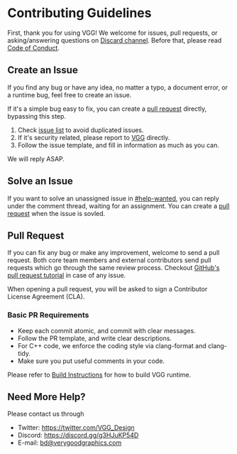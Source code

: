 # Contributing Guidelines

First, thank you for using VGG! We welcome for issues, pull requests, or asking/answering questions on [Discard channel](#contact-us). Before that, please read [Code of Conduct](CODE_OF_CONDUCT.md).

## Create an Issue
If you find any bug or have any idea, no matter a typo, a document error, or a runtime bug, feel free to create an issue.

If it's a simple bug easy to fix, you can create a [pull request](#pull-request) directly, bypassing this step.

1. Check [issue list](https://github.com/verygoodgraphics/vgg_runtime/issues) to avoid duplicated issues.
2. If it's security related, please report to [VGG](mailto:bd@verygoodgraphics.com) directly.
3. Follow the issue template, and fill in information as much as you can.

We will reply ASAP.

## Solve an Issue
If you want to solve an unassigned issue in [#help-wanted](https://github.com/verygoodgraphics/vgg_runtime/labels/help%20wanted), you can reply under the comment thread, waiting for an assignment. You can create a [pull request](#pull-request) when the issue is sovled.

## Pull Request
If you can fix any bug or make any improvement, welcome to send a pull request. Both core team members and external contributors send pull requests which go through the same review process. Checkout [GitHub's pull request tutorial](https://docs.github.com/en/pull-requests/collaborating-with-pull-requests) in case of any issue.

When opening a pull request, you will be asked to sign a Contributor License Agreement (CLA).

### Basic PR Requirements
- Keep each commit atomic, and commit with clear messages.
- Follow the PR template, and write clear descriptions.
- For C++ code, we enforce the coding style via clang-format and clang-tidy.
- Make sure you put useful comments in your code.

Please refer to [Build Instructions](README.md#build-instructions) for how to build VGG runtime.

## Need More Help?
Please contact us through
- Twitter: https://twitter.com/VGG_Design
- Discord: https://discord.gg/g3HJuKP54D
- E-mail: bd@verygoodgraphics.com
